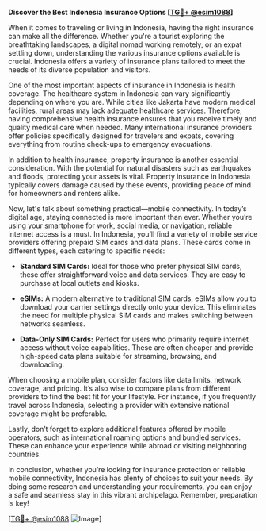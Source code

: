 **Discover the Best Indonesia Insurance Options [[TG💪+ @esim1088](https://t.me/s/esim1088)]**

When it comes to traveling or living in Indonesia, having the right insurance can make all the difference. Whether you're a tourist exploring the breathtaking landscapes, a digital nomad working remotely, or an expat settling down, understanding the various insurance options available is crucial. Indonesia offers a variety of insurance plans tailored to meet the needs of its diverse population and visitors.

One of the most important aspects of insurance in Indonesia is health coverage. The healthcare system in Indonesia can vary significantly depending on where you are. While cities like Jakarta have modern medical facilities, rural areas may lack adequate healthcare services. Therefore, having comprehensive health insurance ensures that you receive timely and quality medical care when needed. Many international insurance providers offer policies specifically designed for travelers and expats, covering everything from routine check-ups to emergency evacuations.

In addition to health insurance, property insurance is another essential consideration. With the potential for natural disasters such as earthquakes and floods, protecting your assets is vital. Property insurance in Indonesia typically covers damage caused by these events, providing peace of mind for homeowners and renters alike.

Now, let's talk about something practical—mobile connectivity. In today’s digital age, staying connected is more important than ever. Whether you’re using your smartphone for work, social media, or navigation, reliable internet access is a must. In Indonesia, you’ll find a variety of mobile service providers offering prepaid SIM cards and data plans. These cards come in different types, each catering to specific needs:

- **Standard SIM Cards:** Ideal for those who prefer physical SIM cards, these offer straightforward voice and data services. They are easy to purchase at local outlets and kiosks.
  
- **eSIMs:** A modern alternative to traditional SIM cards, eSIMs allow you to download your carrier settings directly onto your device. This eliminates the need for multiple physical SIM cards and makes switching between networks seamless.

- **Data-Only SIM Cards:** Perfect for users who primarily require internet access without voice capabilities. These are often cheaper and provide high-speed data plans suitable for streaming, browsing, and downloading.

When choosing a mobile plan, consider factors like data limits, network coverage, and pricing. It’s also wise to compare plans from different providers to find the best fit for your lifestyle. For instance, if you frequently travel across Indonesia, selecting a provider with extensive national coverage might be preferable.

Lastly, don’t forget to explore additional features offered by mobile operators, such as international roaming options and bundled services. These can enhance your experience while abroad or visiting neighboring countries.

In conclusion, whether you’re looking for insurance protection or reliable mobile connectivity, Indonesia has plenty of choices to suit your needs. By doing some research and understanding your requirements, you can enjoy a safe and seamless stay in this vibrant archipelago. Remember, preparation is key!

[[TG💪+ @esim1088](https://t.me/s/esim1088) ![Image](https://i.postimg.cc/Y0z9fWf4/image.png)]